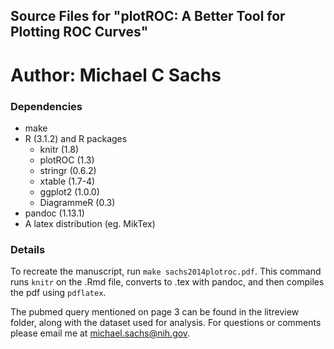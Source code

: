 Source Files for "plotROC: A Better Tool for Plotting ROC Curves"
--------------------
Author: Michael C Sachs
====================
### Dependencies

- make
- R (3.1.2) and R packages
	+ knitr (1.8)
	+ plotROC (1.3)
	+ stringr (0.6.2)
	+ xtable (1.7-4)
	+ ggplot2 (1.0.0)
	+ DiagrammeR (0.3)
- pandoc (1.13.1)
- A latex distribution (eg. MikTex)

### Details

To recreate the manuscript, run `make sachs2014plotroc.pdf`. This command runs `knitr` on the .Rmd file, converts to .tex with pandoc, and then compiles the pdf using `pdflatex`. 

The pubmed query mentioned on page 3 can be found in the litreview folder, along with the dataset used for analysis. For questions or comments please email me at michael.sachs@nih.gov. 